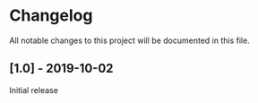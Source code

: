 # Changelog
All notable changes to this project will be documented in this file.

## [1.0] - 2019-10-02
Initial release
